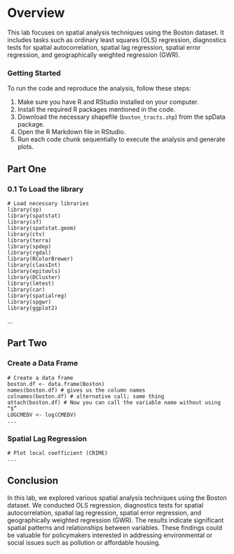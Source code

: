 # Overview
This lab focuses on spatial analysis techniques using the Boston dataset. It includes tasks such as ordinary least squares (OLS) regression, diagnostics tests for spatial autocorrelation, spatial lag regression, spatial error regression, and geographically weighted regression (GWR).

### **Getting Started**
To run the code and reproduce the analysis, follow these steps:

1. Make sure you have R and RStudio installed on your computer.
2. Install the required R packages mentioned in the code.
3. Download the necessary shapefile (`boston_tracts.shp`) from the spData package.
4. Open the R Markdown file in RStudio.
5. Run each code chunk sequentially to execute the analysis and generate plots.

## Part One

### **0.1 To Load the library**
```{r,comment="",echo=TRUE,eval=FALSE}
# Load necessary libraries
library(sp)
library(spatstat)
library(sf)
library(spatstat.geom)
library(ctv)
library(terra)
library(spdep)
library(rgdal)
library(RColorBrewer)
library(classInt)
library(epitools)
library(DCluster)
library(lmtest)
library(car)
library(spatialreg)
library(spgwr)
library(ggplot2)
```

...

## Part Two
### **Create a Data Frame**
```{r,comment="",echo=TRUE,eval=FALSE}
# Create a data frame
boston.df <- data.frame(Boston)
names(boston.df) # gives us the column names
colnames(boston.df) # alternative call; same thing
attach(boston.df) # Now you can call the variable name without using “$”
LOGCMEDV <- log(CMEDV)
...
```

### **Spatial Lag Regression**
```{r,comment="",echo=TRUE,eval=FALSE}
# Plot local coefficient (CRIME)
...
```

## Conclusion
In this lab, we explored various spatial analysis techniques using the Boston dataset. We conducted OLS regression, diagnostics tests for spatial autocorrelation, spatial lag regression, spatial error regression, and geographically weighted regression (GWR). The results indicate significant spatial patterns and relationships between variables. These findings could be valuable for policymakers interested in addressing environmental or social issues such as pollution or affordable housing.

